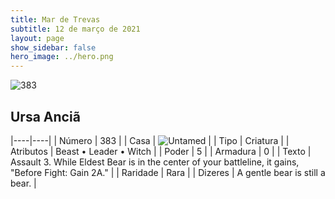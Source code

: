 ```yaml
---
title: Mar de Trevas
subtitle: 12 de março de 2021
layout: page
show_sidebar: false
hero_image: ../hero.png
---
```


![383](https://cdn.keyforgegame.com/media/card_front/pt/496_383_P6W225XMGF88_pt.png)

## Ursa Anciã

|----|----|
| Número | 383 |
| Casa | ![Untamed](https://archonarcana.com/images/thumb/b/bd/Untamed.png/22px-Untamed.png "Indomados") |
| Tipo | Criatura |
| Atributos | Beast • Leader • Witch |
| Poder | 5 |
| Armadura | 0 |
| Texto | Assault 3.  While Eldest Bear is in the center of your battleline, it gains, "Before Fight: Gain 2A." |
| Raridade | Rara |
| Dizeres | A gentle bear is still a bear. |
